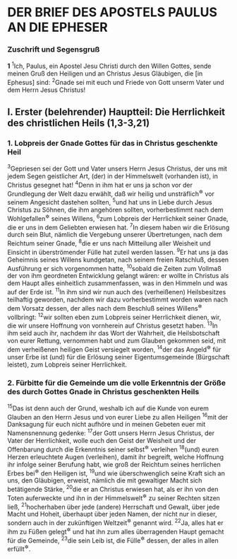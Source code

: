 # DER BRIEF DES APOSTELS PAULUS AN DIE EPHESER

### Zuschrift und Segensgruß

__1__
<sup>1</sup>Ich, Paulus, ein Apostel Jesu Christi durch den Willen Gottes, sende meinen Gruß den Heiligen und an Christus Jesus Gläubigen, die [in Ephesus] sind:
<sup>2</sup>Gnade sei mit euch und Friede von Gott unserm Vater und dem Herrn Jesus Christus!

## I. Erster (belehrender) Hauptteil: Die Herrlichkeit des christlichen Heils (1,3-3,21)

### 1. Lobpreis der Gnade Gottes für das in Christus geschenkte Heil

<sup>3</sup>Gepriesen sei der Gott und Vater unsers Herrn Jesus Christus, der uns mit jedem Segen geistlicher Art, (der) in der Himmelswelt (vorhanden ist), in Christus gesegnet hat!
<sup>4</sup>Denn in ihm hat er uns ja schon vor der Grundlegung der Welt dazu erwählt, daß wir heilig und unsträflich<sup title="= untadelig, oder: ohne Fehl">&#x2732;</sup> vor seinem Angesicht dastehen sollten,
<sup>5</sup>und hat uns in Liebe durch Jesus Christus zu Söhnen, die ihm angehören sollten, vorherbestimmt nach dem Wohlgefallen<sup title="oder: Ratschluß">&#x2732;</sup> seines Willens,
<sup>6</sup>zum Lobpreis der Herrlichkeit seiner Gnade, die er uns in dem Geliebten erwiesen hat.
<sup>7</sup>In diesem haben wir die Erlösung durch sein Blut, nämlich die Vergebung unserer Übertretungen, nach dem Reichtum seiner Gnade,
<sup>8</sup>die er uns nach Mitteilung aller Weisheit und Einsicht in überströmender Fülle hat zuteil werden lassen.
<sup>9</sup>Er hat uns ja das Geheimnis seines Willens kundgetan, nach seinem freien Ratschluß, dessen Ausführung er sich vorgenommen hatte,
<sup>10</sup>sobald die Zeiten zum Vollmaß der von ihm geordneten Entwicklung gelangt wären: er wollte in Christus als dem Haupt alles einheitlich zusammenfassen, was in den Himmeln und was auf der Erde ist.
<sup>11</sup>In ihm sind wir nun auch des (verheißenen) Heilsbesitzes teilhaftig geworden, nachdem wir dazu vorherbestimmt worden waren nach dem Vorsatz dessen, der alles nach dem Beschluß seines Willens<sup title="oder: nach seinem freien Willensratschluß">&#x2732;</sup> vollbringt:
<sup>12</sup>wir sollten eben zum Lobpreis seiner Herrlichkeit dienen, wir, die wir unsere Hoffnung von vornherein auf Christus gesetzt haben.
<sup>13</sup>In ihm seid auch ihr, nachdem ihr das Wort der Wahrheit, die Heilsbotschaft von eurer Rettung, vernommen habt und zum Glauben gekommen seid, mit dem verheißenen heiligen Geist versiegelt worden,
<sup>14</sup>der das Angeld<sup title="oder: Unterpfand; vgl. 2.Kor 1,22">&#x2732;</sup> für unser Erbe ist (und) für die Erlösung seiner Eigentumsgemeinde (Bürgschaft leistet), zum Lobpreis seiner Herrlichkeit.

### 2. Fürbitte für die Gemeinde um die volle Erkenntnis der Größe des durch Gottes Gnade in Christus geschenkten Heils

<sup>15</sup>Das ist denn auch der Grund, weshalb ich auf die Kunde von eurem Glauben an den Herrn Jesus und von eurer Liebe zu allen Heiligen
<sup>16</sup>mit der Danksagung für euch nicht aufhöre und in meinen Gebeten euer mit Namensnennung gedenke:
<sup>17</sup>der Gott unsers Herrn Jesus Christus, der Vater der Herrlichkeit, wolle euch den Geist der Weisheit und der Offenbarung durch die Erkenntnis seiner selbst<sup title="oder: seines Wesens">&#x2732;</sup> verleihen
<sup>18</sup>(und) euren Herzen erleuchtete Augen (verleihen), damit ihr begreift, welche Hoffnung ihr infolge seiner Berufung habt, wie groß der Reichtum seines herrlichen Erbes bei<sup title="oder: in, oder: unter">&#x2732;</sup> den Heiligen ist,
<sup>19</sup>und wie überschwenglich seine Kraft sich an uns, den Gläubigen, erweist, nämlich die mit gewaltiger Macht sich betätigende Stärke,
<sup>20</sup>die er an Christus erwiesen hat, als er ihn von den Toten auferweckte und ihn in der Himmelswelt<sup title="vgl. V.3">&#x2732;</sup> zu seiner Rechten sitzen ließ,
<sup>21</sup>hocherhaben über jede (andere) Herrschaft und Gewalt, über jede Macht und Hoheit, überhaupt über jeden Namen, der nicht nur in dieser, sondern auch in der zukünftigen Weltzeit<sup title="Hebr 1,2">&#x2732;</sup> genannt wird.
<sup>22</sup>Ja, alles hat er ihm zu Füßen gelegt<sup title="Ps 8,7">&#x2732;</sup> und hat ihn zum alles überragenden Haupt gemacht für die Gemeinde,
<sup>23</sup>die sein Leib ist, die Fülle<sup title="= volle Auswirkung">&#x2732;</sup> dessen, der alles in allen erfüllt<sup title="= zu voller Ausgestaltung bringt">&#x2732;</sup>.